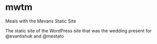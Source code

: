 # mwtm
Meals with the Mevans Static Site

The static site of the WordPress site that was the wedding present for @evantishuk and @mestato
